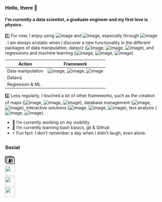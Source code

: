 ### Hello, there 👋

#### I'm currently a data scientist, a graduate engineer and my first love is physics.  
1️⃣ For now, I enjoy using ![image](https://img.shields.io/badge/-R-276DC3?logo=R&logoColor=white) and ![image](https://img.shields.io/badge/-Python-%233776AB?logo=python&logoColor=white), especially through ![image](https://img.shields.io/badge/-Jupyter_Notebook-F37626?logo=jupyter&logoColor=white). I am always ecstatic when I discover a new functionality in the different packages of data manipulation, dataviz (![image](https://img.shields.io/badge/matplotlib-python-%233776AB), ![image](https://img.shields.io/badge/seaborn-python-%233776AB), ![image](https://img.shields.io/badge/ggplot2-R-276DC3)), and regressions and machine learning (![image](https://img.shields.io/badge/scikit--learn-python-%233776AB?logo=scikit-learn&logoColor=white&labelColor=F7931E), ![image](https://img.shields.io/badge/caret-R-276DC3), ![image](https://img.shields.io/badge/randomforest-R-276DC3)).

| Action            | Framework |
|-------------------|-----------|
| Data manipulation |![image](https://img.shields.io/badge/pandas-python-%233776AB?logo=pandas&logoColor=white&labelColor=150458), ![image](https://img.shields.io/badge/tidyr-R-276DC3), ![image](https://img.shields.io/badge/data.table-R-276DC3)|
| Dataviz           |           |
| Regression & ML   |           |

2️⃣ Less regularly, I touched a lot of other frameworks, such as the creation of maps (![image](https://img.shields.io/badge/leaflet-R-276DC3?logo=leaflet&logoColor=white&labelColor=199900), ![image](https://img.shields.io/badge/folium-python-%233776AB?logo=folium&logoColor=white&labelColor=77B829), ![image](https://img.shields.io/badge/basemap-python-%233776AB)), database management (![image](https://img.shields.io/badge/MySQL-R-276DC3?logo=mysql&logoColor=white&labelColor=4479A1), ![image](https://img.shields.io/badge/IBM--Db2-python-%233776AB)), interactive solutions (![image](https://img.shields.io/badge/plotly-R-276DC3), ![image](https://img.shields.io/badge/shiny-R-276DC3), ![image](https://img.shields.io/badge/googlevis-R-276DC3)), text analysis (![image](https://img.shields.io/badge/quanteda-R-276DC3), ![image](https://img.shields.io/badge/nltk-python-%233776AB)).

- 🔭 I’m currently working on my visibility
- 🌱 I’m currently learning bash basics, git & Github
- ⚡ Fun fact: I don't remember a day when I didn't laugh, even alone.

### Social

[<img height="32" width="32" src="https://raw.githubusercontent.com/vanAkim/vanAkim/main/business-cards.svg" />](https://vanakim.github.io/postcard/bio.html)  
[<img height="32" width="32" src="https://unpkg.com/simple-icons@v4/icons/twitter.svg" />](https://twitter.com/vanAkim_ee)  
[<img height="32" width="32" src="https://unpkg.com/simple-icons@v4/icons/twitter.svg" />](https://twitter.com/vanAkim_ee)  
[<img height="32" width="32" src="https://unpkg.com/simple-icons@v4/icons/linkedin.svg" />](https://www.linkedin.com/in/akim-van-eersel-115553116/)  
